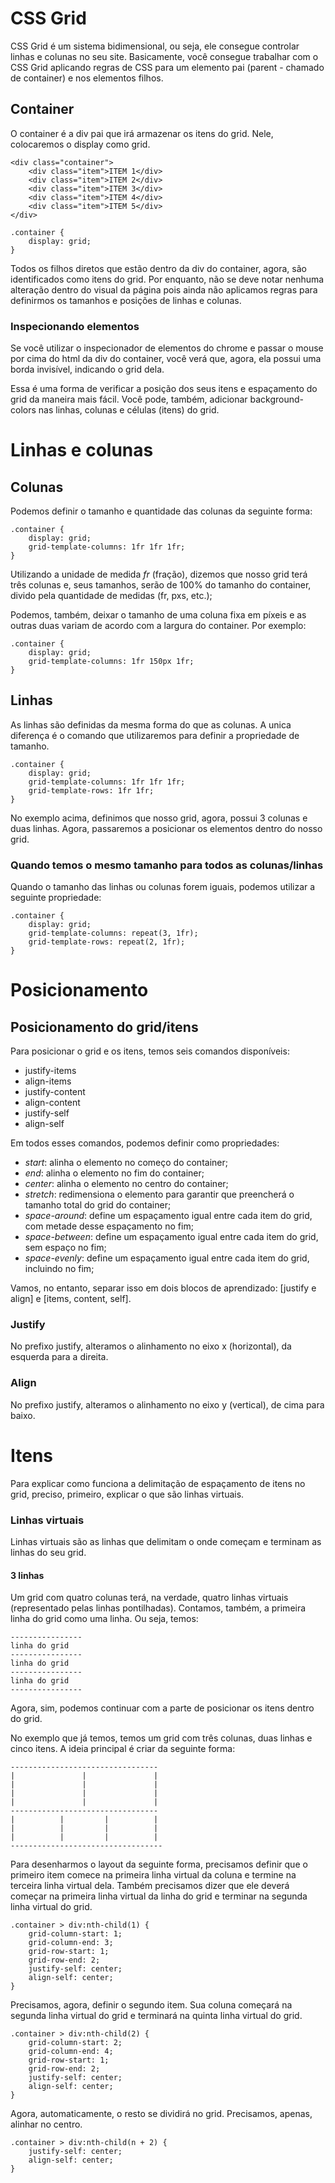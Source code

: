 # CSS Grid
CSS Grid é um sistema bidimensional, ou seja, ele consegue controlar linhas e colunas no seu site. Basicamente, você consegue trabalhar com o CSS Grid aplicando regras de CSS para um elemento pai (parent - chamado de container) e nos elementos filhos.

## Container

O container é a div pai que irá armazenar os itens do grid. Nele, colocaremos o display como grid.
```
<div class="container">
    <div class="item">ITEM 1</div>
    <div class="item">ITEM 2</div>
    <div class="item">ITEM 3</div>
    <div class="item">ITEM 4</div>
    <div class="item">ITEM 5</div>
</div>
```
```
.container {
    display: grid;
}
```
Todos os filhos diretos que estão dentro da div do container, agora, são identificados como itens do grid. Por enquanto, não se deve notar nenhuma alteração dentro do visual da página pois ainda não aplicamos regras para definirmos os tamanhos e posições de linhas e colunas.

### Inspecionando elementos
Se você utilizar o inspecionador de elementos do chrome e passar o mouse por cima do html da div do container, você verá que, agora, ela possui uma borda invisível, indicando o grid dela.

Essa é uma forma de verificar a posição dos seus itens e espaçamento do grid da maneira mais fácil. Você pode, também, adicionar background-colors nas linhas, colunas e células (itens) do grid.

# Linhas e colunas

## Colunas
Podemos definir o tamanho e quantidade das colunas da seguinte forma:
```
.container {
    display: grid;
    grid-template-columns: 1fr 1fr 1fr;
}
```
Utilizando a unidade de medida *fr* (fração), dizemos que nosso grid terá três colunas e, seus tamanhos, serão de 100% do tamanho do container, divido pela quantidade de medidas (fr, pxs, etc.);

Podemos, também, deixar o tamanho de uma coluna fixa em píxeis e as outras duas variam de acordo com a largura do container. Por exemplo:
```
.container {
    display: grid;
    grid-template-columns: 1fr 150px 1fr;
}
```

## Linhas
As linhas são definidas da mesma forma do que as colunas. A unica diferença é o comando que utilizaremos para definir a propriedade de tamanho.
```
.container {
    display: grid;
    grid-template-columns: 1fr 1fr 1fr;
    grid-template-rows: 1fr 1fr;
}
```
No exemplo acima, definimos que nosso grid, agora, possui 3 colunas e duas linhas. Agora, passaremos a posicionar os elementos dentro do nosso grid.

### Quando temos o mesmo tamanho para todos as colunas/linhas
Quando o tamanho das linhas ou colunas forem iguais, podemos utilizar a seguinte propriedade:
```
.container {
    display: grid;
    grid-template-columns: repeat(3, 1fr);
    grid-template-rows: repeat(2, 1fr);
}
```

# Posicionamento

## Posicionamento do grid/itens
Para posicionar o grid e os itens, temos seis comandos disponíveis:
- justify-items
- align-items
- justify-content
- align-content
- justify-self
- align-self

Em todos esses comandos, podemos definir como propriedades:
- *start*: alinha o elemento no começo do container;
- *end*: alinha o elemento no fim do container;
- *center*: alinha o elemento no centro do container;
- *stretch*: redimensiona o elemento para garantir que preencherá o tamanho total do grid do container;
- *space-around*: define um espaçamento igual entre cada item do grid, com metade desse espaçamento no fim;
- *space-between*: define um espaçamento igual entre cada item do grid, sem espaço no fim;
- *space-evenly*: define um espaçamento igual entre cada item do grid, incluindo no fim;

Vamos, no entanto, separar isso em dois blocos de aprendizado: [justify e align] e [items, content, self].

### Justify
No prefixo justify, alteramos o alinhamento no eixo x (horizontal), da esquerda para a direita.

### Align
No prefixo justify, alteramos o alinhamento no eixo y (vertical), de cima para baixo.

# Itens
Para explicar como funciona a delimitação de espaçamento de itens no grid, preciso, primeiro, explicar o que são linhas virtuais.

### Linhas virtuais
Linhas virtuais são as linhas que delimitam o onde começam e terminam as linhas do seu grid.

#### 3 linhas
Um grid com quatro colunas terá, na verdade, quatro linhas virtuais (representado pelas linhas pontilhadas). Contamos, também, a primeira linha do grid como uma linha. Ou seja, temos: 
```
----------------
linha do grid
----------------
linha do grid
----------------
linha do grid
----------------
```

Agora, sim, podemos continuar com a parte de posicionar os itens dentro do grid.

No exemplo que já temos, temos um grid com três colunas, duas linhas e cinco itens. A ideia principal é criar da seguinte forma:
```
---------------------------------
|               |               |
|               |               |
|               |               |
|               |               |
---------------------------------
|          |         |          |
|          |         |          |
|          |         |          |
----------------------------------
```
Para desenharmos o layout da seguinte forma, precisamos definir que o primeiro item comece na primeira linha virtual da coluna e termine na terceira linha virtual dela. Também precisamos dizer que ele deverá começar na primeira linha virtual da linha do grid e terminar na segunda linha virtual do grid.
```
.container > div:nth-child(1) {
    grid-column-start: 1;
    grid-column-end: 3;
    grid-row-start: 1;
    grid-row-end: 2;
    justify-self: center;
    align-self: center;
}
```
Precisamos, agora, definir o segundo item. Sua coluna começará na segunda linha virtual do grid e terminará na quinta linha virtual do grid.
```
.container > div:nth-child(2) {
    grid-column-start: 2;
    grid-column-end: 4;
    grid-row-start: 1;
    grid-row-end: 2;
    justify-self: center;
    align-self: center;
}
```
Agora, automaticamente, o resto se dividirá no grid. Precisamos, apenas, alinhar no centro.
```
.container > div:nth-child(n + 2) {
    justify-self: center;
    align-self: center;
}
```
